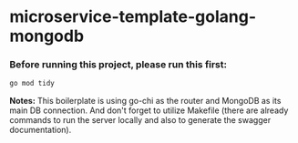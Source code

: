 # microservice-template-golang-mongodb

### Before running this project, please run this first:
```bash
go mod tidy
```

<b>Notes:</b> This boilerplate is using go-chi as the router and MongoDB as its main DB connection.
And don't forget to utilize Makefile (there are already commands to run the server locally and also to generate the swagger documentation).